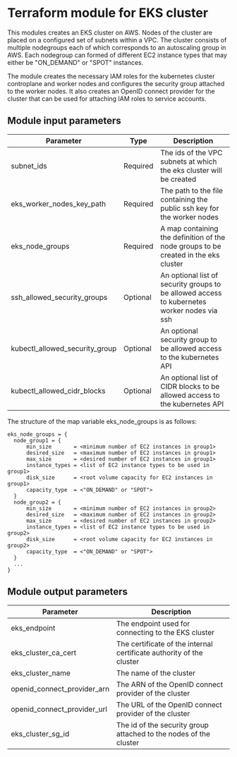 # Terraform module for EKS cluster

This modules creates an EKS cluster on AWS. Nodes of the cluster are placed on a configured set of subnets within a VPC. The cluster consists of multiple nodegroups each of which corresponds to an autoscaling group in AWS. Each nodegroup can formed of different EC2 instance types that may either be "ON_DEMAND" or "SPOT" instances.

The module creates the necessary IAM roles for the kubernetes cluster controplane and worker nodes and configures the security group attached to the worker nodes. It also creates an OpenID connect provider for the cluster that can be used for attaching IAM roles to service accounts.

## Module input parameters

| Parameter                      | Type     | Description                                                                        |
| ------------------------------ |--------- | ---------------------------------------------------------------------------------- |
| subnet_ids                     | Required | The ids of the VPC subnets at which the eks cluster will be created                |
| eks_worker_nodes_key_path      | Required | The path to the file containing the public ssh key for the worker nodes            |
| eks_node_groups                | Required | A map containing the definition of the node groups to be created in the eks cluster |
| ssh_allowed_security_groups    | Optional | An optional list of security groups to be allowed access to kubernetes worker nodes via ssh |
| kubectl_allowed_security_group | Optional | An optional security group to be allowed access to the kubernetes API              |
| kubectl_allowed_cidr_blocks    | Optional | An optional list of CIDR blocks to be allowed access to the kubernetes API         |

The structure of the map variable eks_node_groups is as follows:

```
eks_node_groups = {
  node_group1 = {
      min_size       = <minimum number of EC2 instances in group1>
      desired_size   = <maximum number of EC2 instances in group1>
      max_size       = <desired number of EC2 instances in group1>
      instance_types = <list of EC2 instance types to be used in group1> 
      disk_size      = <root volume capacity for EC2 instances in group1>
      capacity_type  = <"ON_DEMAND" or "SPOT">
  }    
  node_group2 = {
      min_size       = <minimum number of EC2 instances in group2>
      desired_size   = <maximum number of EC2 instances in group2>
      max_size       = <desired number of EC2 instances in group2>
      instance_types = <list of EC2 instance types to be used in group2> 
      disk_size      = <root volume capacity for EC2 instances in group2>
      capacity_type  = <"ON_DEMAND" or "SPOT">
  }    
  ...
}
```

## Module output parameters

| Parameter                   | Description                                                               |
| --------------------------- | ------------------------------------------------------------------------- |
| eks_endpoint                | The endpoint used for connecting to the EKS cluster                       |
| eks_cluster_ca_cert         | The certificate of the internal certificate authority of the cluster      |
| eks_cluster_name            | The name of the cluster                                                   |
| openid_connect_provider_arn | The ARN of the OpenID connect provider of the cluster                     |
| openid_connect_provider_url | The URL of the OpenID connect provider of the cluster                     |
| eks_cluster_sg_id           | The id of the security group attached to the nodes of the cluster         |


